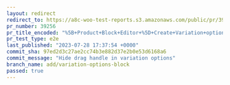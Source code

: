 ```yaml
---
layout: redirect
redirect_to: https://a8c-woo-test-reports.s3.amazonaws.com/public/pr/39256/e2e/index.html
pr_number: 39256
pr_title_encoded: "%5B+Product+Block+Editor+%5D+Create+Variation+options+block"
pr_test_type: e2e
last_published: "2023-07-28 17:37:54 +0000"
commit_sha: 97ed2d3c27ae2cc74b3e882d37e2b0e53d6168a6
commit_message: "Hide drag handle in variation options"
branch_name: add/variation-options-block
passed: true
---
```


